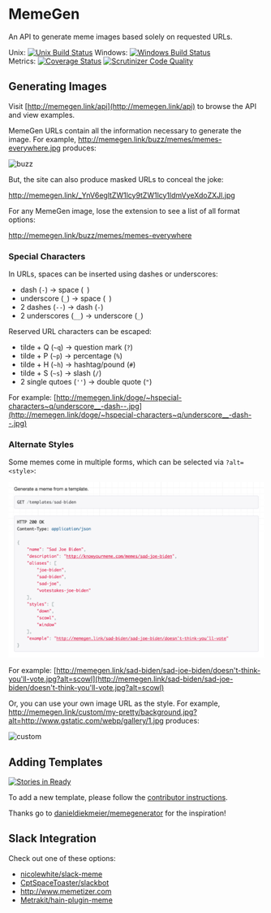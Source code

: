 # MemeGen

An API to generate meme images based solely on requested URLs.

Unix: [![Unix Build Status](http://img.shields.io/travis/jacebrowning/memegen/master.svg)](https://travis-ci.org/jacebrowning/memegen)
Windows: [![Windows Build Status](https://img.shields.io/appveyor/ci/jacebrowning/memegen.svg)](https://ci.appveyor.com/project/jacebrowning/memegen)<br>Metrics: [![Coverage Status](http://img.shields.io/coveralls/jacebrowning/memegen/master.svg)](https://coveralls.io/r/jacebrowning/memegen)
[![Scrutinizer Code Quality](http://img.shields.io/scrutinizer/g/jacebrowning/memegen.svg)](https://scrutinizer-ci.com/g/jacebrowning/memegen/?branch=master)

## Generating Images

Visit [http://memegen.link/api](http://memegen.link/api) to browse the API and view examples.

MemeGen URLs contain all the information necessary to generate the image. For example, http://memegen.link/buzz/memes/memes-everywhere.jpg produces:

![buzz](http://memegen.link/buzz/memes/memes-everywhere.jpg)

But, the site can also produce masked URLs to conceal the joke:

http://memegen.link/_YnV6egltZW1lcy9tZW1lcy1ldmVyeXdoZXJl.jpg

For any MemeGen image, lose the extension to see a list of all format options:

http://memegen.link/buzz/memes/memes-everywhere

### Special Characters

In URLs, spaces can be inserted using dashes or underscores:

* dash (`-`) → space (` `)
* underscore (`_`) → space (` `)
* 2 dashes (`--`) → dash (`-`)
* 2 underscores (`__`) → underscore (`_`)

Reserved URL characters can be escaped:

* tilde + Q (`~q`) → question mark (`?`)
* tilde + P (`~p`) → percentage (`%`)
* tilde + H (`~h`) → hashtag/pound (`#`)
* tilde + S (`~s`) → slash (`/`)
* 2 single qutoes (`''`) → double quote (`"`)

For example: [http://memegen.link/doge/~hspecial-characters~q/underscore__-dash--.jpg](http://memegen.link/doge/~hspecial-characters~q/underscore__-dash--.jpg)

### Alternate Styles

Some memes come in multiple forms, which can be selected via `?alt=<style>`:

![template](memegen/static/images/template.png)

For example: [http://memegen.link/sad-biden/sad-joe-biden/doesn't-think-you'll-vote.jpg?alt=scowl](http://memegen.link/sad-biden/sad-joe-biden/doesn't-think-you'll-vote.jpg?alt=scowl)

Or, you can use your own image URL as the style. For example, http://memegen.link/custom/my-pretty/background.jpg?alt=http://www.gstatic.com/webp/gallery/1.jpg produces:

![custom](http://memegen.link/custom/my-pretty/background.jpg?alt=http://www.gstatic.com/webp/gallery/1.jpg)

## Adding Templates

[![Stories in Ready](https://badge.waffle.io/jacebrowning/memegen.svg?label=ready&title=ready)](http://waffle.io/jacebrowning/memegen)

To add a new template, please follow the [contributor instructions](CONTRIBUTING.md).

Thanks go to [danieldiekmeier/memegenerator](https://github.com/danieldiekmeier/memegenerator) for the inspiration!

## Slack Integration

Check out one of these options:

* [nicolewhite/slack-meme](https://github.com/nicolewhite/slack-meme)
* [CptSpaceToaster/slackbot](https://github.com/CptSpaceToaster/slackbot)
* http://www.memetizer.com
* [Metrakit/hain-plugin-meme](https://github.com/Metrakit/hain-plugin-meme)
